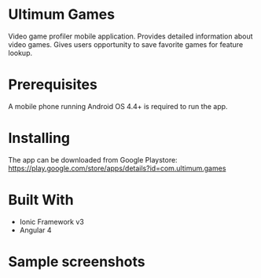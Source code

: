 # Ultimum Games
Video game profiler mobile application.
Provides detailed information about video games.
Gives users opportunity to save favorite games for feature lookup.

# Prerequisites
A mobile phone running Android OS 4.4+ is required to run the app. 

# Installing
The app can be downloaded from Google Playstore: https://play.google.com/store/apps/details?id=com.ultimum.games

# Built With
* Ionic Framework v3
* Angular 4

# Sample screenshots